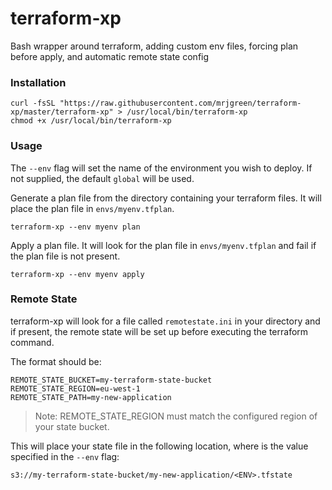 # terraform-xp
Bash wrapper around terraform, adding custom env files, forcing plan before apply, and automatic remote state config

### Installation

    curl -fsSL "https://raw.githubusercontent.com/mrjgreen/terraform-xp/master/terraform-xp" > /usr/local/bin/terraform-xp
    chmod +x /usr/local/bin/terraform-xp
    
### Usage

The `--env` flag will set the name of the environment you wish to deploy. If not supplied, the default `global` will be used.

Generate a plan file from the directory containing your terraform files. It will place the plan file in `envs/myenv.tfplan`.

    terraform-xp --env myenv plan
    

Apply a plan file. It will look for the plan file in `envs/myenv.tfplan` and fail if the plan file is not present.

    terraform-xp --env myenv apply
    
### Remote State

terraform-xp will look for a file called `remotestate.ini` in your directory and if present, the remote state will be set up before executing the terraform command.

The format should be:

    REMOTE_STATE_BUCKET=my-terraform-state-bucket
    REMOTE_STATE_REGION=eu-west-1
    REMOTE_STATE_PATH=my-new-application

> Note: REMOTE_STATE_REGION must match the configured region of your state bucket.

This will place your state file in the following location, where <ENV> is the value specified in the `--env` flag:

    s3://my-terraform-state-bucket/my-new-application/<ENV>.tfstate

